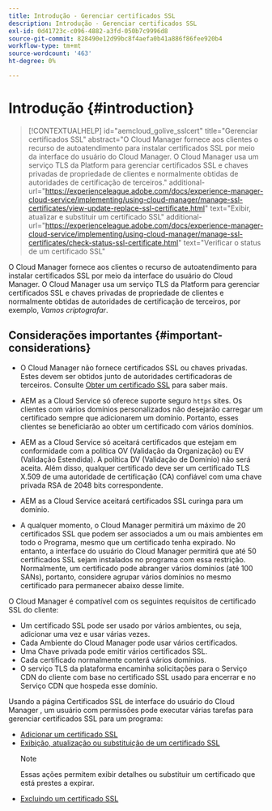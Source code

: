 ```yaml
---
title: Introdução - Gerenciar certificados SSL
description: Introdução - Gerenciar certificados SSL
exl-id: 0d41723c-c096-4882-a3fd-050b7c9996d8
source-git-commit: 828490e12d99bc8f4aefa0b41a886f86fee920b4
workflow-type: tm+mt
source-wordcount: '463'
ht-degree: 0%

---
```


# Introdução {#introduction}

>[!CONTEXTUALHELP]
>id="aemcloud_golive_sslcert"
>title="Gerenciar certificados SSL"
>abstract="O Cloud Manager fornece aos clientes o recurso de autoatendimento para instalar certificados SSL por meio da interface do usuário do Cloud Manager. O Cloud Manager usa um serviço TLS da Platform para gerenciar certificados SSL e chaves privadas de propriedade de clientes e normalmente obtidas de autoridades de certificação de terceiros."
>additional-url="https://experienceleague.adobe.com/docs/experience-manager-cloud-service/implementing/using-cloud-manager/manage-ssl-certificates/view-update-replace-ssl-certificate.html" text="Exibir, atualizar e substituir um certificado SSL"
>additional-url="https://experienceleague.adobe.com/docs/experience-manager-cloud-service/implementing/using-cloud-manager/manage-ssl-certificates/check-status-ssl-certificate.html" text="Verificar o status de um certificado SSL"


O Cloud Manager fornece aos clientes o recurso de autoatendimento para instalar certificados SSL por meio da interface do usuário do Cloud Manager. O Cloud Manager usa um serviço TLS da Platform para gerenciar certificados SSL e chaves privadas de propriedade de clientes e normalmente obtidas de autoridades de certificação de terceiros, por exemplo, *Vamos criptografar*.

## Considerações importantes {#important-considerations}

* O Cloud Manager não fornece certificados SSL ou chaves privadas. Estes devem ser obtidos junto de autoridades certificadoras de terceiros. Consulte [Obter um certificado SSL](/help/implementing/cloud-manager/managing-ssl-certifications/get-ssl-certificate.md) para saber mais.

* AEM as a Cloud Service só oferece suporte seguro `https` sites. Os clientes com vários domínios personalizados não desejarão carregar um certificado sempre que adicionarem um domínio. Portanto, esses clientes se beneficiarão ao obter um certificado com vários domínios.

* AEM as a Cloud Service só aceitará certificados que estejam em conformidade com a política OV (Validação da Organização) ou EV (Validação Estendida). A política DV (Validação de Domínio) não será aceita. Além disso, qualquer certificado deve ser um certificado TLS X.509 de uma autoridade de certificação (CA) confiável com uma chave privada RSA de 2048 bits correspondente.

* AEM as a Cloud Service aceitará certificados SSL curinga para um domínio.

* A qualquer momento, o Cloud Manager permitirá um máximo de 20 certificados SSL que podem ser associados a um ou mais ambientes em todo o Programa, mesmo que um certificado tenha expirado. No entanto, a interface do usuário do Cloud Manager permitirá que até 50 certificados SSL sejam instalados no programa com essa restrição. Normalmente, um certificado pode abranger vários domínios (até 100 SANs), portanto, considere agrupar vários domínios no mesmo certificado para permanecer abaixo desse limite.

O Cloud Manager é compatível com os seguintes requisitos de certificado SSL do cliente:

* Um certificado SSL pode ser usado por vários ambientes, ou seja, adicionar uma vez e usar várias vezes.
* Cada Ambiente do Cloud Manager pode usar vários certificados.
* Uma Chave privada pode emitir vários certificados SSL.
* Cada certificado normalmente conterá vários domínios.
* O serviço TLS da plataforma encaminha solicitações para o Serviço CDN do cliente com base no certificado SSL usado para encerrar e no Serviço CDN que hospeda esse domínio.

Usando a página Certificados SSL de interface do usuário do Cloud Manager , um usuário com permissões pode executar várias tarefas para gerenciar certificados SSL para um programa:

* [Adicionar um certificado SSL](/help/implementing/cloud-manager/managing-ssl-certifications/add-ssl-certificate.md)
* [Exibição, atualização ou substituição de um certificado SSL](/help/implementing/cloud-manager/managing-ssl-certifications/view-update-replace-ssl-certificate.md)
   >[!NOTE]
   >Essas ações permitem exibir detalhes ou substituir um certificado que está prestes a expirar.
* [Excluindo um certificado SSL](/help/implementing/cloud-manager/managing-ssl-certifications/delete-ssl-certificate.md)
